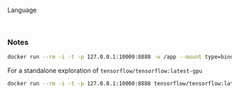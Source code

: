 <br>

Language

<br>


### Notes

```bash
docker run --rm -i -t -p 127.0.0.1:10000:8888 -w /app --mount type=bind,src="$(pwd)",target=/app 
```

For a standalone exploration of `tensorflow/tensorflow:latest-gpu`
```bash
docker run --rm -i -t -p 127.0.0.1:10000:8888 tensorflow/tensorflow:latest-gpu
```
